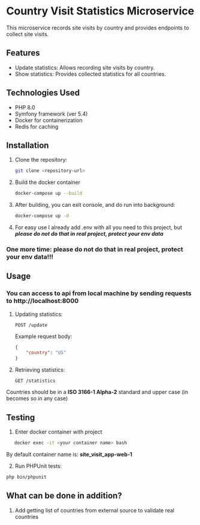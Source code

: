# Country Visit Statistics Microservice

This microservice records site visits by country and provides endpoints to collect site visits.

## Features

- Update statistics: Allows recording site visits by country.
- Show statistics: Provides collected statistics for all countries.

## Technologies Used

- PHP 8.0
- Symfony framework (ver 5.4)
- Docker for containerization
- Redis for caching

## Installation

1. Clone the repository:

   ```bash
   git clone <repository-url>
   ```

2. Build the docker container

    ```bash
   docker-compose up --build
   ```

3. After building, you can exit console, and do run into background:

    ```bash
   docker-compose up -d
    ``` 

4. For easy use I already add .env with all you need to this project, but ***please do not do that in real project, protect your env data***

### One more time: please do not do that in real project, protect your env data!!!

## Usage
### You can access to api from local machine by sending requests to http://localhost:8000

1. Updating statistics:

   ```http
   POST /update
   ```

   Example request body:

   ```json
   {
       "country": "US"
   }
   ```

2. Retrieving statistics:

   ```http
   GET /statistics
   ```

Countries should be in a **ISO 3166-1 Alpha-2** standard and upper case (in becomes so in any case)

## Testing

1. Enter docker container with project 
```bash
   docker exec -it <your container name> bash
 ```
By default container name is:  **site_visit_app-web-1**

2. Run PHPUnit tests:

```bash
php bin/phpunit
```

## What can be done in addition?

1. Add getting list of countries from external source to validate real countries
